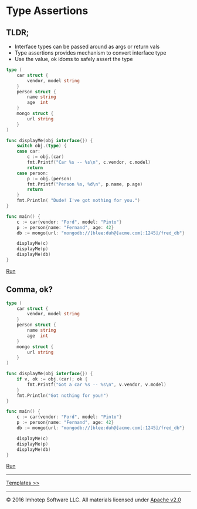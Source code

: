 # Type Assertions

## TLDR;

* Interface types can be passed around as args or return vals
* Type assertions provides mechanism to convert interface type
* Use the value, ok idoms to safely assert the type

```go
type (
	car struct {
		vendor, model string
	}
	person struct {
		name string
		age  int
	}
	mongo struct {
		url string
	}
)

func displayMe(obj interface{}) {
	switch obj.(type) {
	case car:
		c := obj.(car)
		fmt.Printf("Car %s -- %s\n", c.vendor, c.model)
		return
	case person:
		p := obj.(person)
		fmt.Printf("Person %s, %d\n", p.name, p.age)
		return
	}
	fmt.Println( "Dude! I've got nothing for you.")
}

func main() {
	c := car{vendor: "Ford", model: "Pinto"}
	p := person{name: "Fernand", age: 42}
	db := mongo{url: "mongodb://[blee:duh@]acme.com[:1245]/fred_db"}

	displayMe(c)
	displayMe(p)
	displayMe(db)
}
```
[Run](https://play.golang.org/p/q9ppse2Qs0)

## Comma, ok?

```go
type (
	car struct {
		vendor, model string
	}
	person struct {
		name string
		age  int
	}
	mongo struct {
		url string
	}
)

func displayMe(obj interface{}) {
	if v, ok := obj.(car); ok {
		fmt.Printf("Got a car %s -- %s\n", v.vendor, v.model)
	}
	fmt.Println("Got nothing for you!")
}

func main() {
	c := car{vendor: "Ford", model: "Pinto"}
	p := person{name: "Fernand", age: 42}
	db := mongo{url: "mongodb://[blee:duh@]acme.com[:1245]/fred_db"}

	displayMe(c)
	displayMe(p)
	displayMe(db)
}
```
[Run](https://play.golang.org/p/dXeEgL2t0c)

---
[Templates >>](3.04_templates.md)

---
© 2016 Imhotep Software LLC. All materials licensed under [Apache v2.0](http://www.apache.org/licenses/LICENSE-2.0)